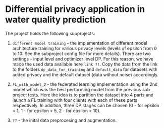 # Differential privacy application in water quality prediction


The project holds the following subprojects:

 1) `different model training` - the implementation of different model architecture training for various privacy levels (levels of epsilon from 0 to 10. See the subproject config file for more details). There are two settings - input level and optimizer level DP. For this reason, we have made the used data available here `link ??`. Copy the data from the link to the folders `dp_data_for_training` and `default_data` for datasets with added privacy and the default dataset (data without noise) accordingly.
 
 2) `FL_with_model_2` - the federated learning implementation using the 2nd model which was the best performing model from the previous sub project tests. Here the idea is to partition the dataset into 4 parts and launch a FL training with four clients with each of these parts respectively. In addition, three DP stages can be chosen (0 - for epsilon < 1, 1 - for epsilon < 5, 2 - for epsilon < 10).

 3) `??` - the inital data preprocesing and augmentation.